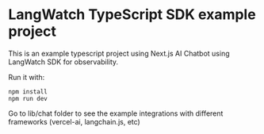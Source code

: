 # LangWatch TypeScript SDK example project

This is an example typescript project using Next.js AI Chatbot using LangWatch SDK for observability.

Run it with:

```
npm install
npm run dev
```

Go to lib/chat folder to see the example integrations with different frameworks (vercel-ai, langchain.js, etc)
